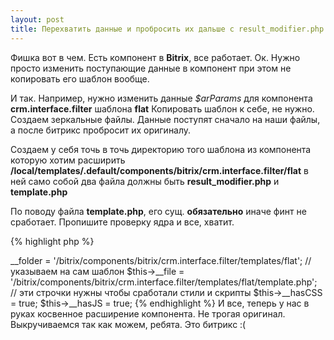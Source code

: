 ```yaml
---
layout: post
title: Перехватить данные и пробросить их дальше c result_modifier.php 
---
```


Фишка вот в чем.
Есть компонент в **Bitrix**, все работает. Ок.
Нужно просто изменить поступающие данные в компонент при этом не копировать его шаблон вообще. 

И так. 
Например, нужно изменить данные *$arParams* для компонента **crm.interface.filter** шаблона **flat**
Копировать шаблон к себе, не нужно. Создаем зеркальные файлы. Данные поступят сначало на наши файлы, а после битрикс пробросит их оригиналу.

Cоздаем у себя точь в точь директорию того шаблона из компонента которую хотим расширить
**/local/templates/.default/components/bitrix/crm.interface.filter/flat**
в ней само собой два файла должны быть **result_modifier.php** и **template.php**

По поводу файла **template.php**, его сущ. **обязательно** иначе финт не сработает.
Пропишите проверку ядра и все, хватит.

{% highlight php %}
<?php if(!defined("B_PROLOG_INCLUDED") || B_PROLOG_INCLUDED!==true) die();
/**
 * @global CMain $APPLICATION
 * @var array    $arParams
 * @var array    $arResult
 */
{% endhighlight %}

Дальше, дело с **result_modifier.php** в ней обязательно эти строчки

{% highlight php %}
<?php if(!defined("B_PROLOG_INCLUDED") || B_PROLOG_INCLUDED!==true) die();
/**
 * @global CMain $APPLICATION
 * @var array    $arParams
 * @var array    $arResult
 */

// зеркально указываем оригинальное место нахождение директори шаблона, которую мы хотим расширить косвенно
$this->__folder = '/bitrix/components/bitrix/crm.interface.filter/templates/flat'; 

// указываем на сам шаблон
$this->__file = '/bitrix/components/bitrix/crm.interface.filter/templates/flat/template.php';

// эти строчки нужны чтобы сработали стили и скрипты
$this->__hasCSS = true;
$this->__hasJS = true;

{% endhighlight %}

И все, теперь у нас в руках косвенное расширение компонента. Не трогая оригинал.
Выкручиваемся так как можем, ребята. 
Это битрикс :(